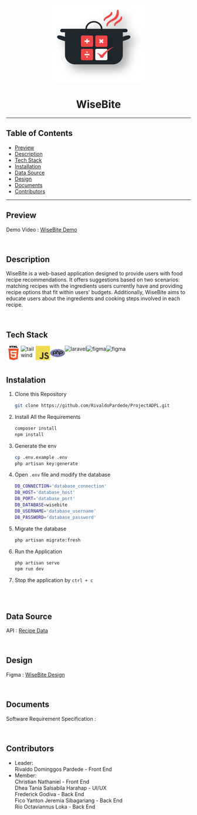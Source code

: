 <p align="center"><img src="public\assets\svg\Logo.svg"/></p>
<h1 align="center">WiseBite</h1>

---

## Table of Contents

-   [Preview](#preview)
-   [Description](#description)
-   [Tech Stack](#tech-stack)
-   [Installation](#instalation)
-   [Data Source](#data-source)
-   [Design](#design)
-   [Documents](#documents)
-   [Contributors](#contributors)

---

## Preview

Demo Video : <a href="https://drive.google.com/file/d/1lF2AaKsV9WGBOlbqCb-N1qcOF5FvXm_l/view?usp=sharing">WiseBite Demo</a>

<br>

## Description

WiseBite is a web-based application designed to provide users with food recipe recommendations. It offers suggestions based on two scenarios: matching recipes with the ingredients users currently have and providing recipe options that fit within users' budgets. Additionally, WiseBite aims to educate users about the ingredients and cooking steps involved in each recipe.

<br>

## Tech Stack
<p align="left">
    <a href="https://www.w3.org/html/" target="_blank" rel="noreferrer"> <img src="https://raw.githubusercontent.com/devicons/devicon/master/icons/html5/html5-original-wordmark.svg" alt="html5" width="40" height="40" align="left"/> </a> 
    <a href="https://tailwindcss.com/" target="_blank" rel="noreferrer"> <img src="https://www.vectorlogo.zone/logos/tailwindcss/tailwindcss-icon.svg" alt="tailwind" width="40" height="40" align="left"/> </a>
    <a href="https://developer.mozilla.org/en-US/docs/Web/JavaScript" target="_blank" rel="noreferrer"> <img src="https://raw.githubusercontent.com/devicons/devicon/master/icons/javascript/javascript-original.svg" alt="javascript" width="40" height="40" align="left"/> </a>
    <a href="https://www.php.net" target="_blank" rel="noreferrer"> <img src="https://raw.githubusercontent.com/devicons/devicon/master/icons/php/php-original.svg" alt="php" width="40" height="40" align="left"/> </a>
    <a href="https://laravel.com/" target="_blank" rel="noreferrer"> <img src="https://www.vectorlogo.zone/logos/laravel/laravel-ar21.svg" alt="laravel" height="40" align="left"/> </a>
    <a href="https://www.figma.com/" target="_blank" rel="noreferrer"> <img src="https://www.vectorlogo.zone/logos/figma/figma-ar21.svg" alt="figma" height="40" align="left"/> </a>
    <a href="https://www.figma.com/" target="_blank" rel="noreferrer"> <img src="https://www.vectorlogo.zone/logos/postgresql/postgresql-horizontal.svg" alt="figma" height="40" align="left"/> </a>
</p>

<br><br><br>

## Instalation

1.  Clone this Repository
    ```bash
    git clone https://github.com/RivaldoPardede/ProjectADPL.git
    ```
2.  Install All the Requirements
    ```bash
    composer install
    npm install
    ```
3.  Generate the env
    ```bash
    cp .env.example .env
    php artisan key:generate
    ```
4.  Open `.env` file and modify the database
    ```bash
    DB_CONNECTION='database_connection'
    DB_HOST='database_host'
    DB_PORT='database_port'
    DB_DATABASE=wisebite
    DB_USERNAME='database_username'
    DB_PASSWORD='database_password'
    ```
5.  Migrate the database
    ```bash
    php artisan migrate:fresh
    ```
6.  Run the Application
    ```bash
    php artisan serve
    npm run dev
    ```
7.  Stop the application by `ctrl + c`

<br><br>

## Data Source

API : <a href="https://spoonacular.com/food-api/">Recipe Data</a>

<br>

## Design

Figma : <a href="https://www.figma.com/design/8vFYk6Wl0CMr2aUwJxXaL8/WiseBites?node-id=0-1">WiseBite Design</a>

<br>

## Documents

Software Requirement Specification :

<br>

## Contributors

-   Leader:<br>
    Rivaldo Dominggos Pardede - Front End<br>
-   Member:<br>
    Christian Nathaniel - Front End<br>
    Dhea Tania Salsabila Harahap - UI/UX<br>
    Frederick Godiva - Back End<br>
    Fico Yanton Jeremia Sibagariang - Back End<br>
    Rio Octaviannus Loka - Back End<br>
